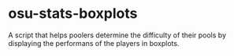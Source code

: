 # osu-stats-boxplots
A script that helps poolers determine the difficulty of their pools by displaying the performans of the players in boxplots.
